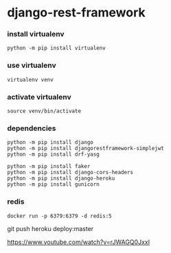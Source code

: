 # django-rest-framework
### install virtualenv ###
    python -m pip install virtualenv 
### use virtualenv
    virtualenv venv 
### activate virtualenv ###
    source venv/bin/activate


### dependencies
    python -m pip install django
    python -m pip install djangorestframework-simplejwt
    python -m pip install drf-yasg

    python -m pip install faker
    python -m pip install django-cors-headers
    python -m pip install django-heroku
    python -m pip install gunicorn

### redis
    docker run -p 6379:6379 -d redis:5


git push heroku deploy:master




https://www.youtube.com/watch?v=rJWAGQ0JxxI